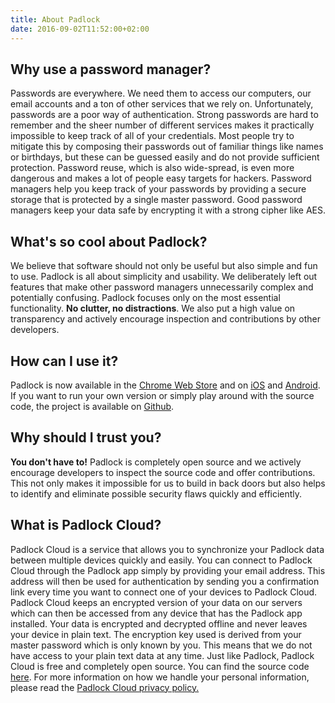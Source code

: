 ```yaml
---
title: About Padlock
date: 2016-09-02T11:52:00+02:00
---
```


## Why use a password manager?

Passwords are everywhere. We need them to access our computers, our email
accounts and a ton of other services that we rely on. Unfortunately, passwords
are a poor way of authentication. Strong passwords are hard to remember and the
sheer number of different services makes it practically impossible to keep
track of all of your credentials. Most people try to mitigate this by composing
their passwords out of familiar things like names or birthdays, but these can
be guessed easily and do not provide sufficient protection. Password reuse,
which is also wide-spread, is even more dangerous and makes a lot of people
easy targets for hackers.  Password managers help you keep track of your
passwords by providing a secure storage that is protected by a single master
password. Good password managers keep your data safe by encrypting it with a
strong cipher like AES.

## What's so cool about Padlock?

We believe that software should not only be useful but also simple and fun to
use. Padlock is all about simplicity and usability. We deliberately left out
features that make other password managers unnecessarily complex and
potentially confusing. Padlock focuses only on the most essential
functionality. **No clutter, no distractions**. We also put a high value on
transparency and actively encourage inspection and contributions by other
developers.

## How can I use it?

Padlock is now available in the
[Chrome Web Store](https://chrome.google.com/webstore/detail/padlock/npkoefjfcjbknoeadfkbcdpbapaamcif)
and on [iOS](https://itunes.apple.com/app/id871710139") and
[Android](https://play.google.com/store/apps/details?id=com.maklesoft.padlock).
If you want to run your own version or simply play around with the source code,
the project is available on [Github](https://github.com/maklesoft/padlock").

## Why should I trust you?

**You don't have to!** Padlock is completely open source and we actively
encourage developers to inspect the source code and offer contributions. This
not only makes it impossible for us to build in back doors but also helps to
identify and eliminate possible security flaws quickly and efficiently.

## What is Padlock Cloud?

Padlock Cloud is a service that allows you to synchronize your Padlock data
between multiple devices quickly and easily. You can connect to Padlock Cloud
through the Padlock app simply by providing your email address. This address
will then be used for authentication by sending you a confirmation link every
time you want to connect one of your devices to Padlock Cloud. Padlock Cloud
keeps an encrypted version of your data on our servers which can then be
accessed from any device that has the Padlock app installed. Your data is
encrypted and decrypted offline and never leaves your device in plain text. The
encryption key used is derived from your master password which is only known by
you. This means that we do not have access to your plain text data at any time.
Just like Padlock, Padlock Cloud is free and completely open source. You can
find the source code [here](https://github.com/maklesoft/padlock-cloud). For
more information on how we handle your personal information, please read the
[Padlock Cloud privacy policy.](/privacy/)

